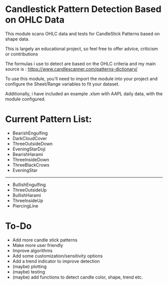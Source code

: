 # Candlestick Pattern Detection Based on OHLC Data

This module scans OHLC data and tests for CandleStick Patterns based on shape data. 

This is largely an educational project, so feel free to offer advice, criticism or contributions

The formulas i use to detect are based on the OHLC criteria and my main source is : https://www.candlescanner.com/patterns-dictionary/

To use this module, you'll need to import the module into your project and configure the Sheet/Range variables to fit your dataset.

Additionally, i have included an example .xlsm with AAPL daily data, with the module configured. 



# Current Pattern List:
- BearishEngulfing 
- DarkCloudCover
- ThreeOutsideDown 
- EveningStarDoji 
- BearishHarami
- ThreeInsideDown 
- ThreeBlackCrows 
- EveningStar 

_________

- BullishEngulfing 
- ThreeOutsideUp 
- BullishHarami 
- ThreeInsideUp 
- PiercingLine 

# To-Do 
- Add more candle stick patterns
- Make more user friendly
- Improve algorithms
- Add some customization/sensitivity options
- Add a trend indicator to improve detection
- (maybe) plotting
- (maybe) testing
- (maybe) add functions to detect candle color, shape, trend etc.


